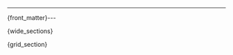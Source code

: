 ---
{front_matter}---

<!-- Newsletter Post -->

{wide_sections}

{grid_section}

<!-- End Newsletter -->
